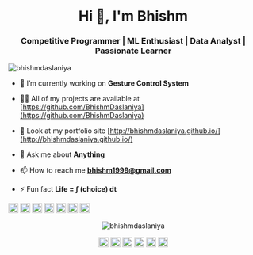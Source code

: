 <!--
Default template
### Hi there 👋


**BhishmDaslaniya/BhishmDaslaniya** is a ✨ _special_ ✨ repository because its `README.md` (this file) appears on your GitHub profile.

Here are some ideas to get you started:

- 🔭 I’m currently working on ...
- 🌱 I’m currently learning ...
- 👯 I’m looking to collaborate on ...
- 🤔 I’m looking for help with ...
- 💬 Ask me about ...
- 📫 How to reach me: ...
- 😄 Pronouns: ...
- ⚡ Fun fact: ...
-->

<h1 align="center">Hi 👋, I'm Bhishm</h1>
<h3 align="center">Competitive Programmer | ML Enthusiast | Data Analyst | Passionate Learner</h3>
<p align="left"> <img src="https://komarev.com/ghpvc/?username=bhishmdaslaniya" alt="bhishmdaslaniya" /> </p>

- 🔭 I’m currently working on **Gesture Control System**

- 👨‍💻 All of my projects are available at [https://github.com/BhishmDaslaniya](https://github.com/BhishmDaslaniya)

- 🌟 Look at my portfolio site [http://bhishmdaslaniya.github.io/](http://bhishmdaslaniya.github.io/)

- 💬 Ask me about **Anything**

- 📫 How to reach me **bhishm1999@gmail.com**

- ⚡ Fun fact **Life = ∫ (choice) dt**

<p align="left"><img src="https://devicons.github.io/devicon/devicon.git/icons/c/c-original.svg" alt="c" width="20" height="20"/> <img src="https://devicons.github.io/devicon/devicon.git/icons/cplusplus/cplusplus-original.svg" alt="cplusplus" width="20" height="20"/> <img src="https://devicons.github.io/devicon/devicon.git/icons/django/django-original.svg" alt="django" width="20" height="20"/> <img src="https://devicons.github.io/devicon/devicon.git/icons/mongodb/mongodb-original-wordmark.svg" alt="mongodb" width="20" height="20"/> <img src="https://devicons.github.io/devicon/devicon.git/icons/postgresql/postgresql-original-wordmark.svg" alt="postgresql" width="20" height="20"/> <img src="https://devicons.github.io/devicon/devicon.git/icons/python/python-original-wordmark.svg" alt="python" width="20" height="20"/> <img src="https://devicons.github.io/devicon/devicon.git/icons/linux/linux-original.svg" alt="linux" width="20" height="20"/></p><p align="center"> <img src="https://github-readme-stats.vercel.app/api?username=bhishmdaslaniya&show_icons=true" alt="bhishmdaslaniya" /> </p>

<p align="center">
<a href="https://twitter.com/bhishmpatel1999" target="blank"><img align="center" src="https://cdn.jsdelivr.net/npm/simple-icons@3.0.1/icons/twitter.svg" alt="bhishmpatel1999" height="20" width="20" /></a>
<a href="https://linkedin.com/in/bhishmdaslaniya" target="blank"><img align="center" src="https://cdn.jsdelivr.net/npm/simple-icons@3.0.1/icons/linkedin.svg" alt="bhishmdaslaniya" height="20" width="20" /></a>
<a href="https://stackoverflow.com/users/13987863" target="blank"><img align="center" src="https://cdn.jsdelivr.net/npm/simple-icons@3.0.1/icons/stackoverflow.svg" alt="13987863" height="20" width="20" /></a>
<a href="https://kaggle.com/bhishmpatel" target="blank"><img align="center" src="https://cdn.jsdelivr.net/npm/simple-icons@3.0.1/icons/kaggle.svg" alt="bhishmpatel" height="20" width="20" /></a>
<a href="https://instagram.com/mr_bhishm" target="blank"><img align="center" src="https://cdn.jsdelivr.net/npm/simple-icons@3.0.1/icons/instagram.svg" alt="mr_bhishm" height="20" width="20" /></a>
<a href="https://medium.com/@bhishm1999" target="blank"><img align="center" src="https://cdn.jsdelivr.net/npm/simple-icons@3.0.1/icons/medium.svg" alt="@bhishm1999" height="20" width="20" /></a>
</p>
